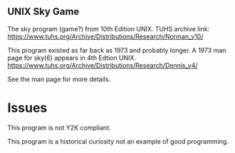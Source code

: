 ## UNIX Sky Game

The sky program (game?) from 10th Edition UNIX.
TUHS archive link:
https://www.tuhs.org/Archive/Distributions/Research/Norman_v10/
    
This program existed as far back as 1973 and probably longer.
A 1973 man page for sky(6) appears in 4th Edtion UNIX.
https://www.tuhs.org/Archive/Distributions/Research/Dennis_v4/

See the man page for more details.

# Issues

This program is not Y2K compliant.

This program is a historical curiosity not an example of good programming.
